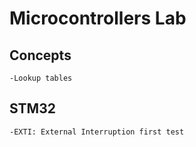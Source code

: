 # Microcontrollers Lab

## Concepts
    -Lookup tables

## STM32
    -EXTI: External Interruption first test 